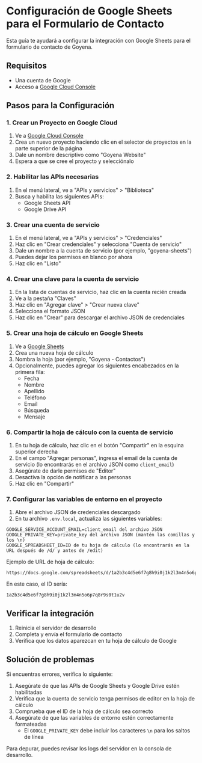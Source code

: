 # Configuración de Google Sheets para el Formulario de Contacto

Esta guía te ayudará a configurar la integración con Google Sheets para el formulario de contacto de Goyena.

## Requisitos

- Una cuenta de Google
- Acceso a [Google Cloud Console](https://console.cloud.google.com/)

## Pasos para la Configuración

### 1. Crear un Proyecto en Google Cloud

1. Ve a [Google Cloud Console](https://console.cloud.google.com/)
2. Crea un nuevo proyecto haciendo clic en el selector de proyectos en la parte superior de la página
3. Dale un nombre descriptivo como "Goyena Website"
4. Espera a que se cree el proyecto y selecciónalo

### 2. Habilitar las APIs necesarias

1. En el menú lateral, ve a "APIs y servicios" > "Biblioteca"
2. Busca y habilita las siguientes APIs:
   - Google Sheets API
   - Google Drive API

### 3. Crear una cuenta de servicio

1. En el menú lateral, ve a "APIs y servicios" > "Credenciales"
2. Haz clic en "Crear credenciales" y selecciona "Cuenta de servicio"
3. Dale un nombre a la cuenta de servicio (por ejemplo, "goyena-sheets")
4. Puedes dejar los permisos en blanco por ahora
5. Haz clic en "Listo"

### 4. Crear una clave para la cuenta de servicio

1. En la lista de cuentas de servicio, haz clic en la cuenta recién creada
2. Ve a la pestaña "Claves"
3. Haz clic en "Agregar clave" > "Crear nueva clave"
4. Selecciona el formato JSON
5. Haz clic en "Crear" para descargar el archivo JSON de credenciales

### 5. Crear una hoja de cálculo en Google Sheets

1. Ve a [Google Sheets](https://sheets.google.com/)
2. Crea una nueva hoja de cálculo
3. Nombra la hoja (por ejemplo, "Goyena - Contactos") 
4. Opcionalmente, puedes agregar los siguientes encabezados en la primera fila:
   - Fecha
   - Nombre
   - Apellido
   - Teléfono
   - Email
   - Búsqueda
   - Mensaje

### 6. Compartir la hoja de cálculo con la cuenta de servicio

1. En tu hoja de cálculo, haz clic en el botón "Compartir" en la esquina superior derecha
2. En el campo "Agregar personas", ingresa el email de la cuenta de servicio (lo encontrarás en el archivo JSON como `client_email`)
3. Asegúrate de darle permisos de "Editor"
4. Desactiva la opción de notificar a las personas
5. Haz clic en "Compartir"

### 7. Configurar las variables de entorno en el proyecto

1. Abre el archivo JSON de credenciales descargado
2. En tu archivo `.env.local`, actualiza las siguientes variables:

```
GOOGLE_SERVICE_ACCOUNT_EMAIL=client_email del archivo JSON
GOOGLE_PRIVATE_KEY=private_key del archivo JSON (mantén las comillas y los \n)
GOOGLE_SPREADSHEET_ID=ID de tu hoja de cálculo (lo encontrarás en la URL después de /d/ y antes de /edit)
```

Ejemplo de URL de hoja de cálculo:
```
https://docs.google.com/spreadsheets/d/1a2b3c4d5e6f7g8h9i0j1k2l3m4n5o6p7q8r9s0t1u2v/edit#gid=0
```

En este caso, el ID sería:
```
1a2b3c4d5e6f7g8h9i0j1k2l3m4n5o6p7q8r9s0t1u2v
```

## Verificar la integración

1. Reinicia el servidor de desarrollo
2. Completa y envía el formulario de contacto
3. Verifica que los datos aparezcan en tu hoja de cálculo de Google

## Solución de problemas

Si encuentras errores, verifica lo siguiente:

1. Asegúrate de que las APIs de Google Sheets y Google Drive estén habilitadas
2. Verifica que la cuenta de servicio tenga permisos de editor en la hoja de cálculo
3. Comprueba que el ID de la hoja de cálculo sea correcto
4. Asegúrate de que las variables de entorno estén correctamente formateadas
   - El `GOOGLE_PRIVATE_KEY` debe incluir los caracteres `\n` para los saltos de línea

Para depurar, puedes revisar los logs del servidor en la consola de desarrollo. 